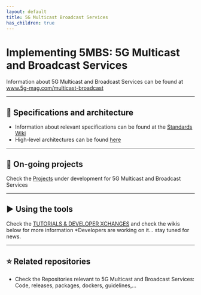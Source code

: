 ```yaml
---
layout: default
title: 5G Multicast Broadcast Services
has_children: true
---
```


# Implementing 5MBS: 5G Multicast and Broadcast Services
Information about 5G Multicast and Broadcast Services can be found at www.5g-mag.com/multicast-broadcast
***
## 📑 Specifications and architecture
* Information about relevant specifications can be found at the [Standards Wiki](https://github.com/5G-MAG/Standards/wiki/5G-Multicast-Broadcast-Services-(5MBS):-Relevant-Specifications)
* High-level architectures can be found [here](https://www.5g-mag.com/repositories#multicast-broadcast)
***

## 🚧 On-going projects
Check the [Projects](https://github.com/5G-MAG/Getting-Started/wiki/5G-Multicast-Broadcast-Services-Projects) under development for 5G Multicast and Broadcast Services
***

## ▶️ Using the tools
Check the [TUTORIALS & DEVELOPER XCHANGES](https://www.5g-mag.com/tutorials) and check the wikis below for more information
*Developers are working on it... stay tuned for news.
***

## ⭐ Related repositories
* Check the Repositories relevant to 5G Multicast and Broadcast Services: Code, releases, packages, dockers, guidelines,...
